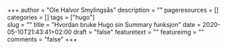 +++
author = "Ole Halvor Smylingsås"
description = ""
pageresources = []
categories = []
tags = ["hugo"]     
slug = ""
title = "Hvordan bruke Hugo sin Summary funksjon"
date = 2020-05-10T21:43:41+02:00
draft = "false"
featuretext = ""
featureimg = ""
comments = "false"
+++